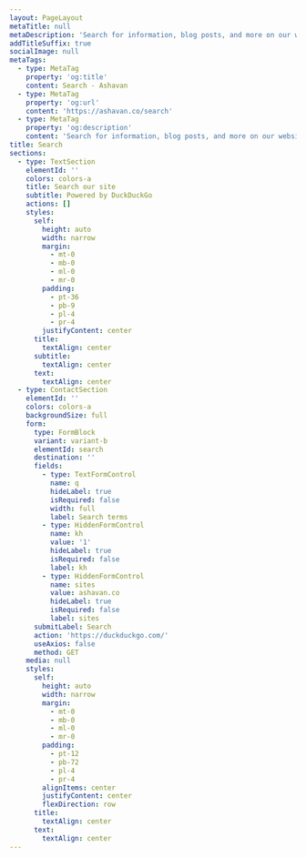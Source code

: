 ```yaml
---
layout: PageLayout
metaTitle: null
metaDescription: 'Search for information, blog posts, and more on our website'
addTitleSuffix: true
socialImage: null
metaTags:
  - type: MetaTag
    property: 'og:title'
    content: Search - Ashavan
  - type: MetaTag
    property: 'og:url'
    content: 'https://ashavan.co/search'
  - type: MetaTag
    property: 'og:description'
    content: 'Search for information, blog posts, and more on our website'
title: Search
sections:
  - type: TextSection
    elementId: ''
    colors: colors-a
    title: Search our site
    subtitle: Powered by DuckDuckGo
    actions: []
    styles:
      self:
        height: auto
        width: narrow
        margin:
          - mt-0
          - mb-0
          - ml-0
          - mr-0
        padding:
          - pt-36
          - pb-9
          - pl-4
          - pr-4
        justifyContent: center
      title:
        textAlign: center
      subtitle:
        textAlign: center
      text:
        textAlign: center
  - type: ContactSection
    elementId: ''
    colors: colors-a
    backgroundSize: full
    form:
      type: FormBlock
      variant: variant-b
      elementId: search
      destination: ''
      fields:
        - type: TextFormControl
          name: q
          hideLabel: true
          isRequired: false
          width: full
          label: Search terms
        - type: HiddenFormControl
          name: kh
          value: '1'
          hideLabel: true
          isRequired: false
          label: kh
        - type: HiddenFormControl
          name: sites
          value: ashavan.co
          hideLabel: true
          isRequired: false
          label: sites
      submitLabel: Search
      action: 'https://duckduckgo.com/'
      useAxios: false
      method: GET
    media: null
    styles:
      self:
        height: auto
        width: narrow
        margin:
          - mt-0
          - mb-0
          - ml-0
          - mr-0
        padding:
          - pt-12
          - pb-72
          - pl-4
          - pr-4
        alignItems: center
        justifyContent: center
        flexDirection: row
      title:
        textAlign: center
      text:
        textAlign: center
---
```

